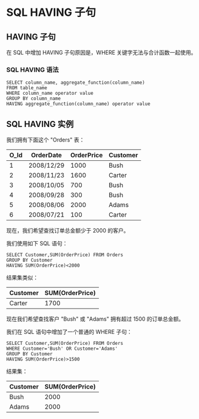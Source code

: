 
# SQL HAVING 子句




## HAVING 子句

在 SQL 中增加 HAVING 子句原因是，WHERE 关键字无法与合计函数一起使用。

### SQL HAVING 语法

```
SELECT column_name, aggregate_function(column_name)
FROM table_name
WHERE column_name operator value
GROUP BY column_name
HAVING aggregate_function(column_name) operator value

```

## SQL HAVING 实例

我们拥有下面这个 "Orders" 表：

| O_Id | OrderDate | OrderPrice | Customer |
| --- | --- | --- | --- |
| 1 | 2008/12/29 | 1000 | Bush |
| 2 | 2008/11/23 | 1600 | Carter |
| 3 | 2008/10/05 | 700 | Bush |
| 4 | 2008/09/28 | 300 | Bush |
| 5 | 2008/08/06 | 2000 | Adams |
| 6 | 2008/07/21 | 100 | Carter |

现在，我们希望查找订单总金额少于 2000 的客户。

我们使用如下 SQL 语句：

```
SELECT Customer,SUM(OrderPrice) FROM Orders
GROUP BY Customer
HAVING SUM(OrderPrice)<2000

```

结果集类似：

| Customer | SUM(OrderPrice) |
| --- | --- |
| Carter | 1700 |

现在我们希望查找客户 "Bush" 或 "Adams" 拥有超过 1500 的订单总金额。

我们在 SQL 语句中增加了一个普通的 WHERE 子句：

```
SELECT Customer,SUM(OrderPrice) FROM Orders
WHERE Customer='Bush' OR Customer='Adams'
GROUP BY Customer
HAVING SUM(OrderPrice)>1500

```

结果集：

| Customer | SUM(OrderPrice) |
| --- | --- |
| Bush | 2000 |
| Adams | 2000 |





